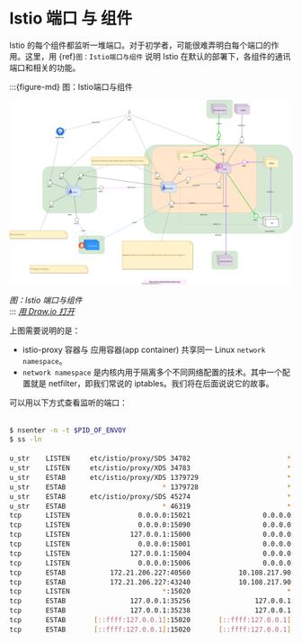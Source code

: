 
# Istio 端口 与 组件

Istio 的每个组件都监听一堆端口。对于初学者，可能很难弄明白每个端口的作用。这里，用 {ref}`图：Istio端口与组件` 说明 Istio 在默认的部署下，各组件的通讯端口和相关的功能。


:::{figure-md} 图：Istio端口与组件

<img src="istio-ports-components.assets/istio-ports-components.drawio.svg" alt="Istio端口与组件">

*图：Istio 端口与组件*  
:::
*[用 Draw.io 打开](https://app.diagrams.net/#Uhttps%3A%2F%2Fistio-insider.mygraphql.com%2Fzh_CN%2Flatest%2F_images%2Fistio-ports-components.drawio.svg)*

上图需要说明的是：
- istio-proxy 容器与 应用容器(app container) 共享同一 Linux `network namespace`。 
- `network namespace` 是内核内用于隔离多个不同网络配置的技术。其中一个配置就是 netfilter，即我们常说的 iptables。我们将在后面说说它的故事。

可以用以下方式查看监听的端口：

```bash

$ nsenter -n -t $PID_OF_ENVOY
$ ss -ln

u_str    LISTEN     etc/istio/proxy/SDS 34782                        * 0            users:(("pilot-agent",pid=3406,fd=13))                                             
u_str    LISTEN     etc/istio/proxy/XDS 34783                        * 0            users:(("pilot-agent",pid=3406,fd=16))                                             
u_str    ESTAB      etc/istio/proxy/XDS 1379729                      * 1379728      users:(("pilot-agent",pid=3406,fd=8))                                              
u_str    ESTAB                        * 1379728                      * 1379729      users:(("envoy",pid=3555,fd=37))                                                   
u_str    ESTAB      etc/istio/proxy/SDS 45274                        * 46319        users:(("pilot-agent",pid=3406,fd=15))                                             
u_str    ESTAB                        * 46319                        * 45274        users:(("envoy",pid=3555,fd=19))                                                   
tcp      LISTEN                 0.0.0.0:15021                  0.0.0.0:*            users:(("envoy",pid=3555,fd=40),("envoy",pid=3555,fd=34),("envoy",pid=3555,fd=22)) 
tcp      LISTEN                 0.0.0.0:15090                  0.0.0.0:*            users:(("envoy",pid=3555,fd=39),("envoy",pid=3555,fd=33),("envoy",pid=3555,fd=21)) 
tcp      LISTEN               127.0.0.1:15000                  0.0.0.0:*            users:(("envoy",pid=3555,fd=18))                                                   
tcp      LISTEN                 0.0.0.0:15001                  0.0.0.0:*            users:(("envoy",pid=3555,fd=41),("envoy",pid=3555,fd=35),("envoy",pid=3555,fd=31)) 
tcp      LISTEN               127.0.0.1:15004                  0.0.0.0:*            users:(("pilot-agent",pid=3406,fd=17))                                             
tcp      LISTEN                 0.0.0.0:15006                  0.0.0.0:*            users:(("envoy",pid=3555,fd=42),("envoy",pid=3555,fd=36),("envoy",pid=3555,fd=32)) 
tcp      ESTAB           172.21.206.227:40560            10.108.217.90:15012        users:(("pilot-agent",pid=3406,fd=19))                                             
tcp      ESTAB           172.21.206.227:43240            10.108.217.90:15012        users:(("pilot-agent",pid=3406,fd=14))                                             
tcp      LISTEN                       *:15020                        *:*            users:(("pilot-agent",pid=3406,fd=12))                                             
tcp      ESTAB                127.0.0.1:35256                127.0.0.1:15020        users:(("envoy",pid=3555,fd=43))                                                   
tcp      ESTAB                127.0.0.1:35238                127.0.0.1:15020        users:(("envoy",pid=3555,fd=20))                                                   
tcp      ESTAB       [::ffff:127.0.0.1]:15020       [::ffff:127.0.0.1]:35238        users:(("pilot-agent",pid=3406,fd=6))                                              
tcp      ESTAB       [::ffff:127.0.0.1]:15020       [::ffff:127.0.0.1]:35256        users:(("pilot-agent",pid=3406,fd=18))                                             
```